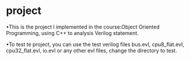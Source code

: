 # project
•This is the project I implemented in the course:Object Oriented Programming, using C++ to analysis Verilog statement.

•To test te project, you can use the test verilog files bus.evl, cpu8_flat.evl, cpu32_flat.evl, io.evl or any other evl files, change the directory to test.
